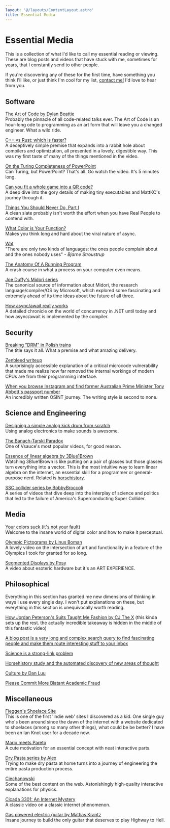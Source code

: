 ```yaml
---
layout: '@/layouts/ContentLayout.astro'
title: Essential Media
---
```


# Essential Media

This is a collection of what I'd like to call my essential reading or viewing. These are blog posts and videos that have stuck with me, sometimes for years, that I constantly send to other people.

If you're discovering any of these for the first time, have something you think I'll like, or just think I'm cool for my list, [contact me!](/) I'd love to hear from you.

## Software

[The Art of Code by Dylan Beattie](https://youtu.be/6avJHaC3C2U)  
Probably the pinnacle of all code-related talks ever. The Art of Code is an hour-long ode to programming as an art form that will leave you a changed engineer. What a wild ride. 

[C++ vs Rust: which is faster?](https://youtu.be/VMpSYJ_7aYM)  
A deceptively simple premise that expands into a rabbit hole about compilers and optimization, all presented in a lovely, digestible way. This was my first taste of many of the things mentioned in the video.

[On the Turing Completeness of PowerPoint](https://youtu.be/uNjxe8ShM-8)  
Can Turing, but PowerPoint? That's all. Go watch the video. It's 5 minutes long.

[Can you fit a whole game into a QR code?](https://youtu.be/ExwqNreocpg)  
A deep dive into the gory details of making tiny executables and MattKC's journey through it.

[Things You Should Never Do, Part I](https://www.joelonsoftware.com/2000/04/06/things-you-should-never-do-part-i/)  
A clean slate probably isn't worth the effort when you have Real People to contend with.

[What Color is Your Function?](https://journal.stuffwithstuff.com/2015/02/01/what-color-is-your-function/)  
Makes you think long and hard about the viral nature of async.

[Wat](https://www.destroyallsoftware.com/talks/wat)  
"There are only two kinds of languages: the ones people complain about and the ones nobody uses" - *Bjarne Stroustrup*

[The Anatomy Of A Running Program](https://www.rfleury.com/p/demystifying-debuggers-part-2-the)  
A crash course in what a process on your computer even means.

[Joe Duffy's Midori series](https://joeduffyblog.com/2015/11/03/blogging-about-midori/)  
The canonical source of information about Midori, the research language/compiler/OS by Microsoft, which explored some fascinating and extremely ahead of its time ideas about the future of all three.

[How async/await really works](https://devblogs.microsoft.com/dotnet/how-async-await-really-works/)  
A detailed chronicle on the world of concurrency in .NET until today and how async/await is implemented by the compiler.

## Security

[Breaking "DRM" in Polish trains](https://youtu.be/XrlrbfGZo2k)  
The title says it all. What a premise and what amazing delivery.

[Zenbleed writeup](https://lock.cmpxchg8b.com/zenbleed.html)  
A surprisingly accessible explanation of a critical microcode vulnerability that made me realize how far removed the internal workings of modern CPUs are from their programming interface.

[When you browse Instagram and find former Australian Prime Minister Tony Abbott's passport number](https://mango.pdf.zone/finding-former-australian-prime-minister-tony-abbotts-passport-number-on-instagram/)  
An incredibly written OSINT journey. The writing style is second to none.

## Science and Engineering

[Designing a simple analog kick drum from scratch](https://youtu.be/yz37Yz315eU)  
Using analog electronics to make sounds is awesome.

[The Banach-Tarski Paradox](https://youtu.be/s86-Z-CbaHA)  
One of Vsauce's most popular videos, for good reason.

[Essence of linear algebra by 3Blue1Brown](https://www.youtube.com/playlist?list=PLZHQObOWTQDPD3MizzM2xVFitgF8hE_ab)  
Watching 3Blue1Brown is like putting on a pair of glasses but those glasses turn everything into a vector. This is the most intuitive way to learn linear algebra on the internet, an essential skill for a programmer or general-purpose nerd. Related is [horsehistory](https://interconnected.org/home/2021/06/16/horsehistory).

[SSC collider series by BobbyBroccoli](https://youtu.be/ivVzGpznw1U)  
A series of videos that dive deep into the interplay of science and politics that led to the failure of America's Superconducting Super Collider.

## Media

[Your colors suck (it's not your fault)](https://youtu.be/fv-wlo8yVhk)  
Welcome to the insane world of digital color and how to make it perceptual.

[Olympic Pictograms by Linus Boman](https://youtu.be/z2W0s2MP9_w)  
A lovely video on the intersection of art and functionality in a feature of the Olympics I took for granted for so long.

[Segmented Displays by Posy](https://youtu.be/RTB5XhjbgZA)  
A video about esoteric hardware but it's an ART EXPERIENCE.

## Philosophical

Everything in this section has granted me new dimensions of thinking in ways I use every single day. I won't put explanations on these, but everything in this section is unequivocally worth reading.

[How Jordan Peterson's Suits Taught Me Fashion by CJ The X](https://youtu.be/LpHFcylNGqg) (this kinda sets up the rest. the actually incredible takeaway is hidden in the middle of this fantastic video)

[A blog post is a very long and complex search query to find fascinating people and make them route interesting stuff to your inbox](https://www.henrikkarlsson.xyz/p/search-query)

[Science is a strong-link problem](https://www.experimental-history.com/p/science-is-a-strong-link-problem)

[Horsehistory study and the automated discovery of new areas of thought](https://interconnected.org/home/2021/06/16/horsehistory)

[Culture by Dan Luu](https://danluu.com/culture/)

[Please Commit More Blatant Academic Fraud](https://jacobbuckman.com/2021-05-29-please-commit-more-blatant-academic-fraud/)

## Miscellaneous

[Fieggen's Shoelace Site](https://fieggen.com/shoelace/index.htm)  
This is one of the first 'indie web' sites I discovered as a kid. One single guy who's been around since the dawn of the internet with a website dedicated to shoelaces (among so many other things), what could be be better? I have been an Ian Knot user for a decade now.

[Mario meets Pareto](https://www.mayerowitz.io/blog/mario-meets-pareto)  
A cute motivation for an essential concept with neat interactive parts.

[Dry Pasta series by Alex](https://youtube.com/playlist?list=PLURsDaOr8hWXz_CFEfPH2wFhIbJn9iHJY)  
Trying to make dry pasta at home turns into a journey of engineering the entire pasta production process.

[Ciechanowski](https://ciechanow.ski/)  
Some of the best content on the web. Astonishingly high-quality interactive explanations for physics.

[Cicada 3301: An Internet Mystery](https://youtu.be/I2O7blSSzpI)  
A classic video on a classic internet phenomenon.

[Gas powered electric guitar by Mattias Krantz](https://youtu.be/p39v4Fkr9U)  
Insane journey to build the only guitar that deserves to play Highway to Hell.